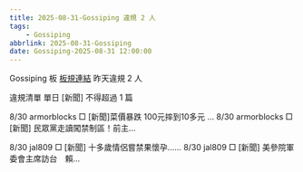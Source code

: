 ```yaml
---
title: 2025-08-31-Gossiping 違規 2 人
tags:
    - Gossiping
abbrlink: 2025-08-31-Gossiping
date: Gossiping-2025-08-31 12:00:00
---
```

Gossiping 板 [板規連結](https://www.ptt.cc/bbs/Gossiping/M.1637425085.A.07D.html)
昨天違規 2 人
<!-- more -->

違規清單
單日 [新聞] 不得超過 1 篇

8/30 armorblocks □ [新聞]菜價暴跌 100元摔到10多元 …
8/30 armorblocks □ [新聞] 民眾黨走讀闖禁制區！前主…

8/30 jal809 □ [新聞] 十多歲情侶嘗禁果懷孕...…
8/30 jal809 □ [新聞] 美參院軍委會主席訪台　賴…